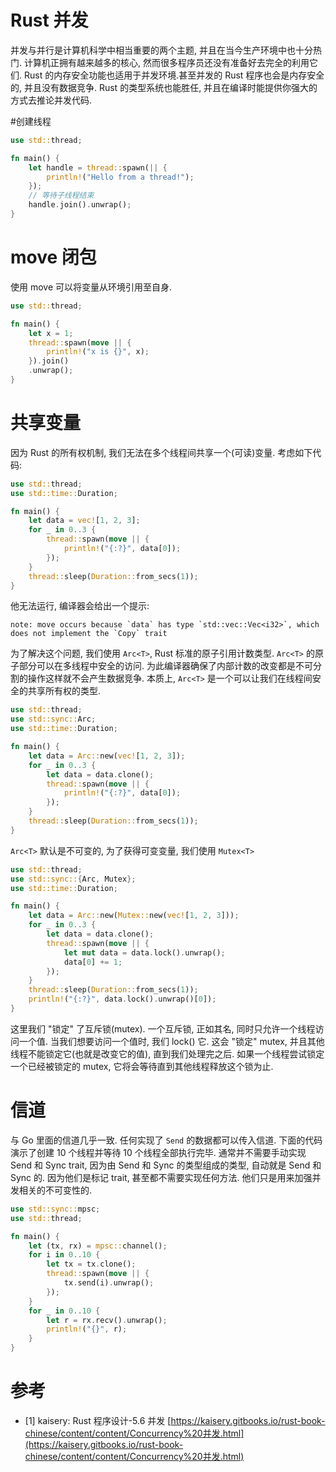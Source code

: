 # Rust 并发

并发与并行是计算机科学中相当重要的两个主题, 并且在当今生产环境中也十分热门. 计算机正拥有越来越多的核心, 然而很多程序员还没有准备好去完全的利用它们.
Rust 的内存安全功能也适用于并发环境.甚至并发的 Rust 程序也会是内存安全的, 并且没有数据竞争. Rust 的类型系统也能胜任, 并且在编译时能提供你强大的方式去推论并发代码.

#创建线程

```rust
use std::thread;

fn main() {
    let handle = thread::spawn(|| {
        println!("Hello from a thread!");
    });
    // 等待子线程结束
    handle.join().unwrap();
}
```

# move 闭包

使用 move 可以将变量从环境引用至自身.

```rust
use std::thread;

fn main() {
    let x = 1;
    thread::spawn(move || {
        println!("x is {}", x);
    }).join()
    .unwrap();
}
```

# 共享变量

因为 Rust 的所有权机制, 我们无法在多个线程间共享一个(可读)变量. 考虑如下代码:

```rust
use std::thread;
use std::time::Duration;

fn main() {
    let data = vec![1, 2, 3];
    for _ in 0..3 {
        thread::spawn(move || {
            println!("{:?}", data[0]);
        });
    }
    thread::sleep(Duration::from_secs(1));
}
```

他无法运行, 编译器会给出一个提示:

```
note: move occurs because `data` has type `std::vec::Vec<i32>`, which does not implement the `Copy` trait
```

为了解决这个问题, 我们使用 `Arc<T>`, Rust 标准的原子引用计数类型. `Arc<T>` 的原子部分可以在多线程中安全的访问. 为此编译器确保了内部计数的改变都是不可分割的操作这样就不会产生数据竞争. 本质上, `Arc<T>` 是一个可以让我们在线程间安全的共享所有权的类型.

```rust
use std::thread;
use std::sync::Arc;
use std::time::Duration;

fn main() {
    let data = Arc::new(vec![1, 2, 3]);
    for _ in 0..3 {
        let data = data.clone();
        thread::spawn(move || {
            println!("{:?}", data[0]);
        });
    }
    thread::sleep(Duration::from_secs(1));
}
```

`Arc<T>` 默认是不可变的, 为了获得可变变量, 我们使用 `Mutex<T>`

```rust
use std::thread;
use std::sync::{Arc, Mutex};
use std::time::Duration;

fn main() {
    let data = Arc::new(Mutex::new(vec![1, 2, 3]));
    for _ in 0..3 {
        let data = data.clone();
        thread::spawn(move || {
            let mut data = data.lock().unwrap();
            data[0] += 1;
        });
    }
    thread::sleep(Duration::from_secs(1));
    println!("{:?}", data.lock().unwrap()[0]);
}
```

这里我们 "锁定" 了互斥锁(mutex). 一个互斥锁, 正如其名, 同时只允许一个线程访问一个值. 当我们想要访问一个值时, 我们 lock() 它. 这会 "锁定" mutex, 并且其他线程不能锁定它(也就是改变它的值), 直到我们处理完之后. 如果一个线程尝试锁定一个已经被锁定的 mutex, 它将会等待直到其他线程释放这个锁为止.

# 信道

与 Go 里面的信道几乎一致. 任何实现了 `Send` 的数据都可以传入信道. 下面的代码演示了创建 10 个线程并等待 10 个线程全部执行完毕. 通常并不需要手动实现 Send 和 Sync trait, 因为由 Send 和 Sync 的类型组成的类型, 自动就是 Send 和 Sync 的. 因为他们是标记 trait, 甚至都不需要实现任何方法. 他们只是用来加强并发相关的不可变性的.

```rust
use std::sync::mpsc;
use std::thread;

fn main() {
    let (tx, rx) = mpsc::channel();
    for i in 0..10 {
        let tx = tx.clone();
        thread::spawn(move || {
            tx.send(i).unwrap();
        });
    }
    for _ in 0..10 {
        let r = rx.recv().unwrap();
        println!("{}", r);
    }
}
```

# 参考

- [1] kaisery: Rust 程序设计-5.6 并发 [https://kaisery.gitbooks.io/rust-book-chinese/content/content/Concurrency%20并发.html](https://kaisery.gitbooks.io/rust-book-chinese/content/content/Concurrency%20并发.html)
